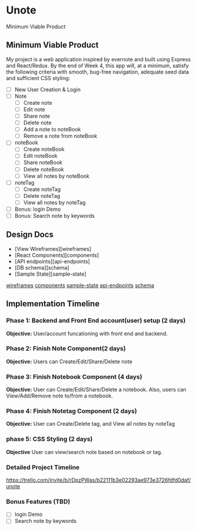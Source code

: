 # Unote

Minimum Viable Product

## Minimum Viable Product

My project is a web application inspired by evernote and built using Express and React/Redux. By the end of Week 4, this app will, at a minimum, satisfy the following criteria with smooth, bug-free navigation, adequate seed data and sufficient CSS styling:

- [ ] New User Creation & Login
- [ ] Note
   - [ ] Create note
   - [ ] Edit note
   - [ ] Share note
   - [ ] Delete note
   - [ ] Add a note to noteBook
   - [ ] Remove a note from noteBook
- [ ] noteBook
   - [ ] Create noteBook
   - [ ] Edit noteBook
   - [ ] Share noteBook
   - [ ] Delete noteBook
   - [ ] View all notes by noteBook
- [ ] noteTag
   - [ ] Create noteTag
   - [ ] Delete noteTag
   - [ ] View all notes by noteTag
- [ ] Bonus: login Demo
- [ ] Bonus: Search note by keywords

## Design Docs
* [View Wireframes][wireframes]
* [React Components][components]
* [API endpoints][api-endpoints]
* [DB schema][schema]
* [Sample State][sample-state]

[wireframes](./wireframes/mainpage.png)
[components](component-structure.md)
[sample-state](sample-state.md)
[api-endpoints](api-endpoints.md)
[schema](schema.md)


## Implementation Timeline

### Phase 1: Backend and Front End account(user) setup  (2 days)

**Objective:** User/account funcationing with front end and backend.

### Phase 2: Finish Note Component(2 days)

**Objective:** Users can Create/Edit/Share/Delete note

### Phase 3: Finish Notebook Component (4 days)

**Objective:** User can Create/Edit/Share/Delete a notebook. Also, users can View/Add/Remove note to/from a notebook.

### Phase 4: Finish Notetag Component (2 days)

**Objective:** User can Create/Delete tag, and View all notes by noteTag

### phase 5: CSS Styling (2 days)

**Objective** User can view/search note based on notebook or tag. 

### Detailed Project Timeline

https://trello.com/invite/b/rDpzPWas/b22111b3e02293ae973e3726fdfd0daf/unote

### Bonus Features (TBD)
- [ ] login Demo
- [ ] Search note by keywords